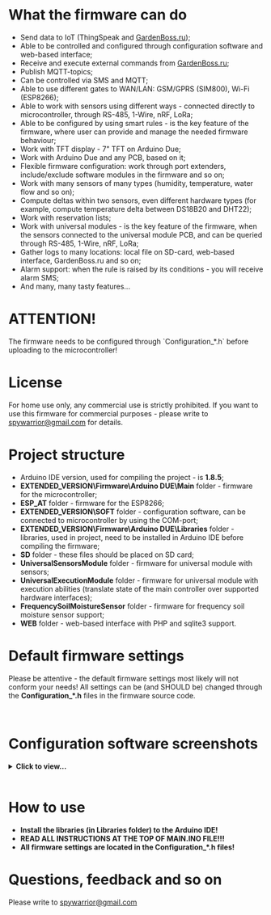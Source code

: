 <h1>What the firmware can do</h1>
<p>
 <ul>
  <li>Send data to IoT (ThingSpeak and <a href="http://gardenboss.ru" target="_blank">GardenBoss.ru</a>);</li>
  <li>Able to be controlled and configured through configuration software and web-based interface;</li>
  <li>Receive and execute external commands from <a href="http://gardenboss.ru" target="_blank">GardenBoss.ru</a>;</li>
  <li>Publish MQTT-topics;</li>
  <li>Can be controlled via SMS and MQTT;</li>
  <li>Able to use different gates to WAN/LAN: GSM/GPRS (SIM800), Wi-Fi (ESP8266);</li>
  <li>Able to work with sensors using different ways - connected directly to microcontroller, through RS-485, 1-Wire, nRF, LoRa;</li>
  <li>Able to be configured by using smart rules - is the key feature of the firmware, where user can provide and manage the needed firmware behaviour;</li>
  <li>Work with TFT display - 7" TFT on Arduino Due;</li>
  <li>Work with Arduino Due and any PCB, based on it;</li>
  <li>Flexible firmware configuration: work through port extenders, include/exclude software modules in the firmware and so on;</li>
  <li>Work with many sensors of many types (humidity, temperature, water flow and so on);</li>
  <li>Compute deltas within two sensors, even different hardware types (for example, compute temperature delta between DS18B20 and DHT22);</li>
  <li>Work with reservation lists;</li>
  <li>Work with universal modules - is the key feature of the firmware, when the sensors connected to the universal module PCB, and can be queried through RS-485, 1-Wire, nRF, LoRa;</li>
  <li>Gather logs to many locations: local file on SD-card, web-based interface, GardenBoss.ru and so on;</li>
  <li>Alarm support: when the rule is raised by its conditions - you will receive alarm SMS;</li>
  <li>And many, many tasty features...</li>
 </ul>
 
<h1>ATTENTION!</h1>
The firmware needs to be configured through `Configuration_*.h` before uploading to the microcontroller! 
<p>
<h1>License</h1>

For home use only, any commercial use is strictly prohibited. If you want to use this firmware for commercial purposes - please write to <a href="mailto:spywarrior@gmail.com">spywarrior@gmail.com</a> for details.

<h1>Project structure</h1>
<ul>
<li>Arduino IDE version, used for compiling the project - is <b>1.8.5</b>;</li>
<li><b>EXTENDED_VERSION\Firmware\Arduino DUE\Main</b> folder - firmware for the microcontroller;</li>
<li><b>ESP_AT</b> folder - firmware for the ESP8266;</li>
<li><b>EXTENDED_VERSION\SOFT</b> folder - configuration software, can be connected to microcontroller by using the COM-port;</li>
<li><b>EXTENDED_VERSION\Firmware\Arduino DUE\Libraries</b> folder - libraries, used in project, need to be installed in Arduino IDE before compiling the firmware;</li>
<li><b>SD</b> folder - these files should be placed on SD card;</li>
<li><b>UniversalSensorsModule</b> folder - firmware for universal module with sensors;</li>
<li><b>UniversalExecutionModule</b> folder - firmware for universal module with execution abilities (translate state of the main controller over supported hardware interfaces);</li>
<li><b>FrequencySoilMoistureSensor</b> folder - firmware for frequency soil moisture sensor support;</li>
<li><b>WEB</b> folder - web-based interface with PHP and sqlite3 support.</li>
</ul>

<h1>Default firmware settings</h1>

Please be attentive - the default firmware settings most likely will not conform your needs! All settings can be (and SHOULD be) changed through the <b>Configuration_*.h</b> files in the firmware source code.

<br/>
<h1>Configuration software screenshots</h1>

<details> 
<summary><b>Click to view...</b><br/><br/></summary>
  
<img src="screen1_en.png" hspace='10'/>
<img src="screen2_en.png" hspace='10'/>
<img src="screen3_en.png" hspace='10'/>
<img src="screen4_en.png" hspace='10'/>
<img src="screen5_en.png" hspace='10'/>
<img src="screen6_en.png" hspace='10'/>
<img src="screen7_en.png" hspace='10'/>
<img src="screen8_en.png" hspace='10'/>
<img src="screen9_en.png" hspace='10'/>


</details>

<p>
<h1>How to use</h1>
<ul>
<li><b>Install the libraries (in Libraries folder) to the Arduino IDE!</b></li>
<li><b>READ ALL INSTRUCTIONS AT THE TOP OF MAIN.INO FILE!!!</b></li>
<li><b>All firmware settings are located in the Configuration_*.h files!</b></li>
</ul>
<p>


<h1>Questions, feedback and so on</h1>

Please write to <a href="mailto:spywarrior@gmail.com">spywarrior@gmail.com</a>

